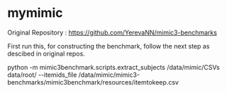 # mymimic

Original Repository : https://github.com/YerevaNN/mimic3-benchmarks

First run this, for constructing the benchmark, follow the next step as descibed in original repos.


python -m mimic3benchmark.scripts.extract_subjects /data/mimic/CSVs data/root/  --itemids_file /data/mimic/mimic3-benchmarks/mimic3benchmark/resources/itemtokeep.csv
